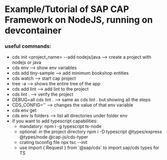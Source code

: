 <h1>Example/Tutorial of SAP CAP Framework on NodeJS, running on devcontainer</h1>

<h3>useful commands:</h3>

- cds init <project_name> --add nodejs/java --> create a project with nodejs or java
- cds env --> show env variables
- cds add tiny-sample --> add minimum bookshop entities
- cds watch --> start cap project 
- tree -a --> shows the entire tree of the app
- cds add lint --> add lint to the project
- cds lint . --> verify the project
- DEBUG=all cds lint . --> same as cds lint . but showing all the steps
- CDS_CONFIG='<variable to be changed>' --> changes the value of that env variable
- cds env get <variable>
- cds env ls folders --> list all directories under folder env 
- if you want to add typescript capabilities:
    - mandatory: npm i -g typescript ts-node
    - optional: in the project directory npm i -D typescript @types/express @types/node @cap-js/cds-typer
    - crating tsconfig file npx tsc --init
    - use import { Request } from '@sap/cds' to import sap/cds types for TS